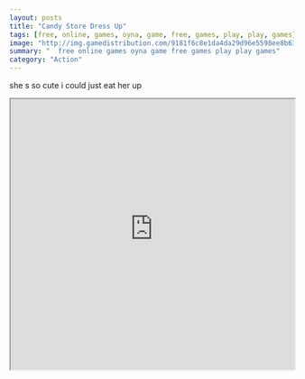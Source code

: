 ```yaml
---
layout: posts
title: "Candy Store Dress Up"
tags: [free, online, games, oyna, game, free, games, play, play, games]
image: "http://img.gamedistribution.com/9181f6c8e1da4da29d96e5598ee8b632.jpg"
summary: "  free online games oyna game free games play play games"
category: "Action"
---
```


she s so cute i could just eat her up

<iframe width="100%" height="480px;" src="http://flash.gamedistribution.com?game=9181f6c8e1da4da29d96e5598ee8b632"></iframe>
